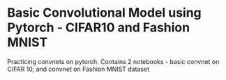 # Basic Convolutional Model using Pytorch - CIFAR10 and Fashion MNIST
Practicing convnets on pytorch. Contains 2 notebooks - basic convnet on CIFAR 10, and convnet on Fashion MNIST dataset
